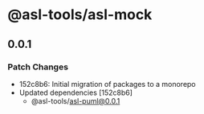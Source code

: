 # @asl-tools/asl-mock

## 0.0.1

### Patch Changes

- 152c8b6: Initial migration of packages to a monorepo
- Updated dependencies [152c8b6]
  - @asl-tools/asl-puml@0.0.1
